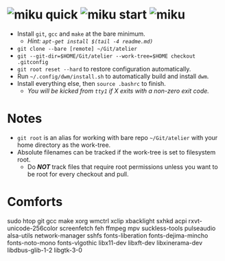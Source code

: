 [miku]: https://i.imgur.com/Nr7HV9a.png
# ![miku] quick ![miku] start ![miku]
* Install `git`, `gcc` and `make` at the bare minimum.
	* _Hint: `apt-get install $(tail -4 readme.md)`_
* `git clone --bare [remote] ~/Git/atelier`
* `git --git-dir=$HOME/Git/atelier --work-tree=$HOME checkout .gitconfig`
* `git root reset --hard` to restore configuration automatically.
* Run `~/.config/dwm/install.sh` to automatically build and install `dwm`.
* Install everything else, then `source .bashrc` to finish.
	* _You will be kicked from `tty1` if X exits with a non-zero exit code._

# Notes
* `git root` is an alias for working with bare repo `~/Git/atelier` with your home directory as the work-tree.
* Absolute filenames can be tracked if the work-tree is set to filesystem root.
	* Do _**NOT**_ track files that require root permissions unless you want to be root for every checkout and pull.

# Comforts
sudo htop git gcc make xorg wmctrl xclip xbacklight sxhkd acpi rxvt-unicode-256color
screenfetch feh ffmpeg mpv suckless-tools pulseaudio alsa-utils network-manager sshfs
fonts-liberation fonts-dejima-mincho fonts-noto-mono fonts-vlgothic
libx11-dev libxft-dev libxinerama-dev libdbus-glib-1-2 libgtk-3-0
